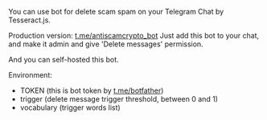 You can use bot for delete scam spam on your Telegram Chat by Tesseract.js.

Production version: [t.me/antiscamcrypto_bot](https://t.me/antiscamcrypto_bot)
Just add this bot to your chat, and make it admin and give 'Delete messages' permission.

And you can self-hosted this bot.

Environment:
 - TOKEN (this is bot token by [t.me/botfather](https://t.me/botfather))
 - trigger (delete message trigger threshold, between 0 and 1)
 - vocabulary (trigger words list)